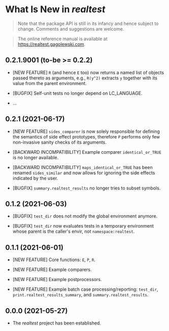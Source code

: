 # What Is New in *realtest*

> Note that the package API is still in its infancy and hence subject to change.
> Comments and suggestions are welcome.

> The online reference manual is available at https://realtest.gagolewski.com.


## 0.2.1.9001 (to-be >= 0.2.2)

* [NEW FEATURE] `R` (and hence `E` too) now returns
  a named list of objects passed thereto as arguments,
  e.g., `R(y^2)` extracts `y` together with its value from the
  parent environment.

* [BUGFIX] Self-unit tests no longer depend on LC_LANGUAGE.

* ...


## 0.2.1 (2021-06-17)

* [NEW FEATURE] `sides_comparer` is now solely responsible for
  defining the semantics of side effect prototypes, therefore
  `P` performs only few non-invasive sanity checks of its arguments.

* [BACKWARD INCOMPATIBILITY] Example comparer `identical_or_TRUE`
  is no longer available.

* [BACKWARD INCOMPATIBILITY] `maps_identical_or_TRUE` has been renamed
  `sides_similar` and now allows for ignoring the side effects
  indicated by the user.

* [BUGFIX] `summary.realtest_results` no longer tries to subset symbols.


## 0.1.2 (2021-06-03)

* [BUGFIX] `test_dir` does not modify the global environment anymore.

* [BUGFIX] `test_dir` now evaluates tests in a temporary environment
  whose parent is the caller's envir, not `namespace:realtest`.


## 0.1.1 (2021-06-01)

* [NEW FEATURE] Core functions: `E`, `P`, `R`.

* [NEW FEATURE] Example comparers.

* [NEW FEATURE] Example postprocessors.

* [NEW FEATURE] Example batch case processing/reporting: `test_dir`,
  `print.realtest_results_summary`, and `summary.realtest_results`.


## 0.0.0 (2021-05-27)

* The *realtest* project has been established.
